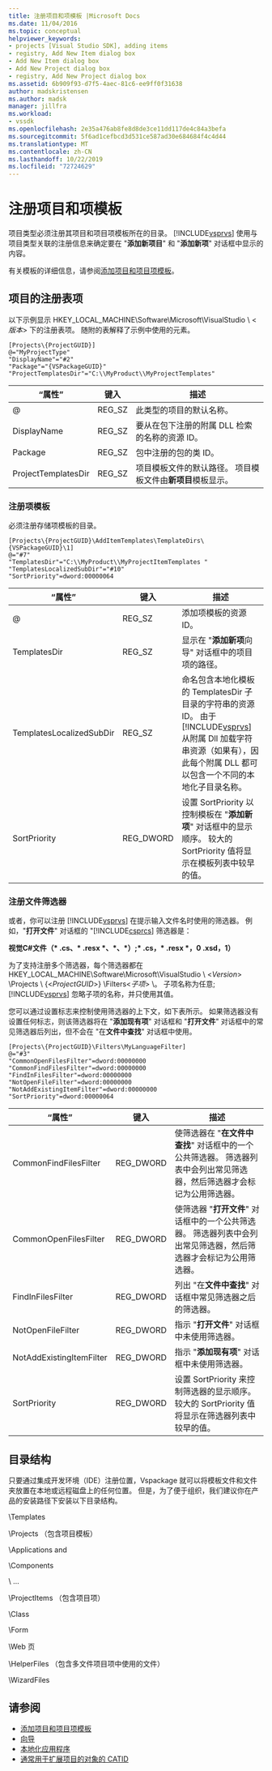 ```yaml
---
title: 注册项目和项模板 |Microsoft Docs
ms.date: 11/04/2016
ms.topic: conceptual
helpviewer_keywords:
- projects [Visual Studio SDK], adding items
- registry, Add New Item dialog box
- Add New Item dialog box
- Add New Project dialog box
- registry, Add New Project dialog box
ms.assetid: 6b909f93-d7f5-4aec-81c6-ee9ff0f31638
author: madskristensen
ms.author: madsk
manager: jillfra
ms.workload:
- vssdk
ms.openlocfilehash: 2e35a476ab8fe8d8de3ce11dd117de4c84a3befa
ms.sourcegitcommit: 5f6ad1cefbcd3d531ce587ad30e684684f4c4d44
ms.translationtype: MT
ms.contentlocale: zh-CN
ms.lasthandoff: 10/22/2019
ms.locfileid: "72724629"
---
```

# <a name="registering-project-and-item-templates"></a>注册项目和项模板
项目类型必须注册其项目和项目项模板所在的目录。 [!INCLUDE[vsprvs](../../code-quality/includes/vsprvs_md.md)] 使用与项目类型关联的注册信息来确定要在 "**添加新项目**" 和 "**添加新项**" 对话框中显示的内容。

 有关模板的详细信息，请参阅[添加项目和项目项模板](../../extensibility/internals/adding-project-and-project-item-templates.md)。

## <a name="registry-entries-for-projects"></a>项目的注册表项
 以下示例显示 HKEY_LOCAL_MACHINE\Software\Microsoft\VisualStudio \\ <*版本*> 下的注册表项。 随附的表解释了示例中使用的元素。

```
[Projects\{ProjectGUID}]
@="MyProjectType"
"DisplayName"="#2"
"Package"="{VSPackageGUID}"
"ProjectTemplatesDir"="C:\\MyProduct\\MyProjectTemplates"
```

|“属性”|键入|描述|
|----------|----------|-----------------|
|@|REG_SZ|此类型的项目的默认名称。|
|DisplayName|REG_SZ|要从在包下注册的附属 DLL 检索的名称的资源 ID。|
|Package|REG_SZ|包中注册的包的类 ID。|
|ProjectTemplatesDir|REG_SZ|项目模板文件的默认路径。 项目模板文件由**新项目**模板显示。|

### <a name="registering-item-templates"></a>注册项模板
 必须注册存储项模板的目录。

```
[Projects\{ProjectGUID}\AddItemTemplates\TemplateDirs\{VSPackageGUID}\1]
@="#7"
"TemplatesDir"="C:\\MyProduct\\MyProjectItemTemplates "
"TemplatesLocalizedSubDir"="#10"
"SortPriority"=dword:00000064
```

| “属性” | 键入 | 描述 |
|--------------------------|-----------| - |
| @ | REG_SZ | 添加项模板的资源 ID。 |
| TemplatesDir | REG_SZ | 显示在 "**添加新项**向导" 对话框中的项目项的路径。 |
| TemplatesLocalizedSubDir | REG_SZ | 命名包含本地化模板的 TemplatesDir 子目录的字符串的资源 ID。 由于 [!INCLUDE[vsprvs](../../code-quality/includes/vsprvs_md.md)] 从附属 Dll 加载字符串资源（如果有），因此每个附属 DLL 都可以包含一个不同的本地化子目录名称。 |
| SortPriority | REG_DWORD | 设置 SortPriority 以控制模板在 "**添加新项**" 对话框中的显示顺序。 较大的 SortPriority 值将显示在模板列表中较早的值。 |

### <a name="registering-file-filters"></a>注册文件筛选器
 或者，你可以注册 [!INCLUDE[vsprvs](../../code-quality/includes/vsprvs_md.md)] 在提示输入文件名时使用的筛选器。 例如，"**打开文件**" 对话框的 "[!INCLUDE[csprcs](../../data-tools/includes/csprcs_md.md)] 筛选器是：

 **视觉C#文件（\* .cs、\* .resx \*、\*、\*）;\* .cs，\* .resx \*，0 .xsd，1）**

 为了支持注册多个筛选器，每个筛选器都在 HKEY_LOCAL_MACHINE\Software\Microsoft\VisualStudio \\ <*Version*> \Projects \\ {\<*ProjectGUID*>} \Filters<*子项*> \\。 子项名称为任意; [!INCLUDE[vsprvs](../../code-quality/includes/vsprvs_md.md)] 忽略子项的名称，并只使用其值。

 您可以通过设置标志来控制使用筛选器的上下文，如下表所示。 如果筛选器没有设置任何标志，则该筛选器将在 "**添加现有项**" 对话框和 "**打开文件**" 对话框中的常见筛选器后列出，但不会在 "在**文件中查找**" 对话框中使用。

```
[Projects\{ProjectGUID}\Filters\MyLanguageFilter]
@="#3"
"CommonOpenFilesFilter"=dword:00000000
"CommonFindFilesFilter"=dword:00000000
"FindInFilesFilter"=dword:00000000
"NotOpenFileFilter"=dword:00000000
"NotAddExistingItemFilter"=dword:00000000
"SortPriority"=dword:00000064
```

|“属性”|键入|描述|
|----------|----------|-----------------|
|CommonFindFilesFilter|REG_DWORD|使筛选器在 "**在文件中查找**" 对话框中的一个公共筛选器。 筛选器列表中会列出常见筛选器，然后筛选器才会标记为公用筛选器。|
|CommonOpenFilesFilter|REG_DWORD|使筛选器 "**打开文件**" 对话框中的一个公共筛选器。 筛选器列表中会列出常见筛选器，然后筛选器才会标记为公用筛选器。|
|FindInFilesFilter|REG_DWORD|列出 "在**文件中查找**" 对话框中常见筛选器之后的筛选器。|
|NotOpenFileFilter|REG_DWORD|指示 "**打开文件**" 对话框中未使用筛选器。|
|NotAddExistingItemFilter|REG_DWORD|指示 "**添加现有项**" 对话框中未使用筛选器。|
|SortPriority|REG_DWORD|设置 SortPriority 来控制筛选器的显示顺序。 较大的 SortPriority 值将显示在筛选器列表中较早的值。|

## <a name="directory-structure"></a>目录结构
 只要通过集成开发环境（IDE）注册位置，Vspackage 就可以将模板文件和文件夹放置在本地或远程磁盘上的任何位置。 但是，为了便于组织，我们建议你在产品的安装路径下安装以下目录结构。

 \Templates

 \Projects （包含项目模板）

 \Applications and

 \Components

 \ ...

 \ProjectItems （包含项目项）

 \Class

 \Form

 \Web 页

 \HelperFiles （包含多文件项目项中使用的文件）

 \WizardFiles

## <a name="see-also"></a>请参阅

- [添加项目和项目项模板](../../extensibility/internals/adding-project-and-project-item-templates.md)
- [向导](../../extensibility/internals/wizards.md)
- [本地化应用程序](../../ide/globalizing-and-localizing-applications.md)
- [通常用于扩展项目的对象的 CATID](../../extensibility/internals/catids-for-objects-that-are-typically-used-to-extend-projects.md)
